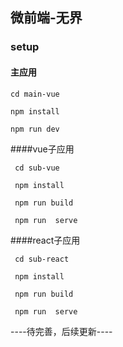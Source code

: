 ## 微前端-无界

### setup
#### 主应用
```
cd main-vue

npm install

npm run dev

```

####vue子应用
```
 cd sub-vue

 npm install

 npm run build

 npm run  serve

```

####react子应用
```
 cd sub-react

 npm install

 npm run build

 npm run  serve

```

----待完善，后续更新----
